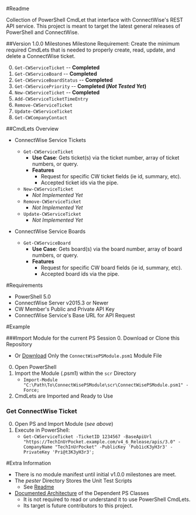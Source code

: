 #Readme  

Collection of PowerShell CmdLet that interface with ConnectWise's REST API service. This project is meant to target the latest general releases of PowerShell and ConnectWise.

##Version 1.0.0 Milestones
Milestone Requirement: Create the minimum required CmdLets that is needed to properly create, read, update, and delete a ConnectWise ticket. 

0. `Get-CWServiceTicket` -- **Completed**
0. `Get-CWServiceBoard` -- **Completed**
0. `Get-CWServiceBoardStatus` -- **Completed**
0. `Get-CWServicePriority` -- **Completed (*Not Tested Yet*)**
0. `New-CWServiceTicket` -- **Completed**
0. `Add-CWServiceTicketTimeEntry`
0. `Remove-CWServiceTicket`
0. `Update-CWServiceTicket`
0. `Get-CWCompanyContact`

##CmdLets Overview 
- ConnectWise Service Tickets  
  - `Get-CWServiceTicket`
    - **Use Case**: Gets ticket(s) via the ticket number, array of ticket numbers, or query.
    - **Features**
      - Request for specific CW ticket fields (ie id, summary, etc).
      - Accepted ticket ids via the pipe.
  - `New-CWServiceTicket` 
    - *_Not Implemented Yet_*
  - `Remove-CWServiceTicket` 
    - *_Not Implemented Yet_*
  - `Update-CWServiceTicket` 
    - *_Not Implemented Yet_*  
 
- ConnectWise Service Boards  
  - `Get-CWServiceBoard`
    - **Use Case**: Gets board(s) via the board number, array of board numbers, or query.
    - **Features**
      - Request for specific CW board fields (ie id, summary, etc).
      - Accepted board ids via the pipe.
        
#Requirements

- PowerShell 5.0
- ConnectWise Server v2015.3 or Newer
- CW Member's Public and Private API Key
- ConnectWise Service's Base URL for API Request

#Example

###Import Module for the current PS Session
0. Download or Clone this Repository
   -  Or [Download](https://github.com/sgtoj/ConnectWisePSModule/tree/master/src) Only the  `ConnectWisePSModule.psm1` Module File
0. Open PowerShell
0. Import the Module (.psm1) within the `scr` Directory
   - `Import-Module "C:\Path\To\ConnectWisePSModule\scr\ConnectWisePSModule.psm1" -Force;`
0. CmdLets are Imported and Ready to Use

### Get ConnectWise Ticket
0. Open PS and Import Module (*see above*)
0. Execute in PowerShell:
   - `Get-CWServiceTicket -TicketID 1234567 -BaseApiUrl "https://TechInUrPocket.example.com/v4_6_Release/apis/3.0" -CompanyName "TechInUrPocket" -PublicKey 'Pub1icK3yH3r3' -PrivateKey 'Pri@t3K3yH3r3';`

#Extra Information
- There is no module manifest until initial v1.0.0 milestones are meet. 
- The *pester* Directory Stores the Unit Test Scripts
  - See [Readme](https://github.com/sgtoj/ConnectWisePSModule/tree/master/pester)
- [Documented Architecture](https://github.com/sgtoj/ConnectWisePSModule/blob/master/doc/ClassArchitectures.md) of the Dependent PS Classes
  - It is not required to read or understand it to use PowerShell CmdLets.
  - Its target is future contributors to this project.
